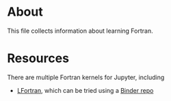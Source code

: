 # About

This file collects information about learning Fortran.

# Resources

There are multiple Fortran kernels for Jupyter, including
- [LFortran](https://lfortran.org/), which can be tried using a [Binder repo](https://mybinder.org/v2/gl/lfortran%2Fweb%2Flfortran-binder/master?filepath=Demo.ipynb)

